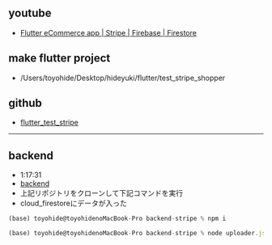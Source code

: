 ## youtube

- [Flutter eCommerce app | Stripe | Firebase | Firestore](https://www.youtube.com/watch?v=AygtpBDOwOI)

## make flutter project

- /Users/toyohide/Desktop/hideyuki/flutter/test_stripe_shopper

## github

- [flutter_test_stripe](https://github.com/hidechy/flutter_test_stripe)

---

## backend

- 1:17:31
- [backend](https://github.com/techTutorialsYTube/backend-stripe/tree/main)
- 上記リポジトリをクローンして下記コマンドを実行
- cloud_firestoreにデータが入った

```javascript
(base) toyohide@toyohidenoMacBook-Pro backend-stripe % npm i

(base) toyohide@toyohidenoMacBook-Pro backend-stripe % node uploader.js
```
